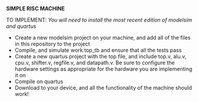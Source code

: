 **SIMPLE RISC MACHINE**

TO IMPLEMENT:
_You will need to install the most recent edition of modelsim and quartus_

- Create a new modelsim project on your machine, and add all of the files in this repository to the project
- Compile, and simulate work.top_tb and ensure that all the tests pass
- Create a new quartus project with the top file, and include top.v, alu.v, cpu.v, shifter.v, regfile.v, and datapath.v. Be sure to configure the hardware settings as appropriate for the hardware you are implementing it on
- Compile on quartus
- Download to your device, and all the functionality of the machine should work!
